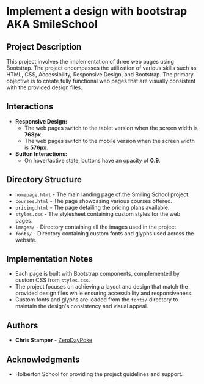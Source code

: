 # Implement a design with bootstrap AKA SmileSchool

## Project Description

This project involves the implementation of three web pages using Bootstrap. The project encompasses the utilization of various skills such as HTML, CSS, Accessibility, Responsive Design, and Bootstrap. The primary objective is to create fully functional web pages that are visually consistent with the provided design files.

## Interactions

- **Responsive Design:**
  - The web pages switch to the tablet version when the screen width is **768px**.
  - The web pages switch to the mobile version when the screen width is **576px**.
- **Button Interactions:**
  - On hover/active state, buttons have an opacity of **0.9**.

## Directory Structure

- `homepage.html` - The main landing page of the Smiling School project.
- `courses.html` - The page showcasing various courses offered.
- `pricing.html` - The page detailing the pricing plans available.
- `styles.css` - The stylesheet containing custom styles for the web pages.
- `images/` - Directory containing all the images used in the project.
- `fonts/` - Directory containing custom fonts and glyphs used across the website.

## Implementation Notes

- Each page is built with Bootstrap components, complemented by custom CSS from `styles.css`.
- The project focuses on achieving a layout and design that match the provided design files while ensuring accessibility and responsiveness.
- Custom fonts and glyphs are loaded from the `fonts/` directory to maintain the design's consistency and visual appeal.

## Authors

- **Chris Stamper** - [ZeroDayPoke](https://github.com/ZeroDayPoke)

## Acknowledgments

- Holberton School for providing the project guidelines and support.
